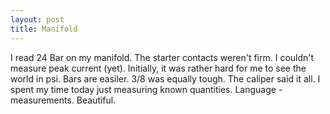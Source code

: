 ```yaml
---
layout: post
title: Manifold
---
```


I read 24 Bar on my manifold. The starter contacts weren't firm.  I
couldn't measure peak current (yet). Initially, it was rather hard for
me to see the world in psi. Bars are easiler. 3/8 was equally
tough. The caliper said it all. I spent my time today just measuring
known quantities. Language - measurements. Beautiful.

